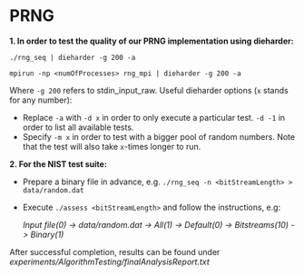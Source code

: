# PRNG

**1. In order to test the quality of our PRNG implementation using dieharder:**
```
./rng_seq | dieharder -g 200 -a

mpirun -np <numOfProcesses> rng_mpi | dieharder -g 200 -a
```

Where `-g 200` refers to stdin_input_raw.
Useful dieharder options (`x` stands for any number):
- Replace `-a` with `-d x` in order to only execute a particular test. `-d -1` in order to list all available tests.
- Specify `-m x` in order to test with a bigger pool of random numbers. Note that the test will also take `x`-times longer to run.

**2. For the NIST test suite:**

- Prepare a binary file in advance, e.g. `./rng_seq -n <bitStreamLength> > data/random.dat`
- Execute `./assess <bitStreamLength>` and follow the instructions, e.g:

    *Input file(0) -> data/random.dat -> All(1) -> Default(0) -> Bitstreams(10) -> Binary(1)*

After successful completion, results can be found under *experiments/AlgorithmTesting/finalAnalysisReport.txt*
